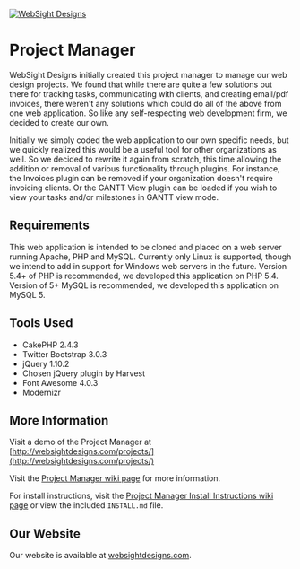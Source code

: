 [![WebSight Designs](http://www.websightdesigns.com/img/logo.png)](http://www.websightdesigns.com)

# Project Manager

WebSight Designs initially created this project manager to manage our web design projects. We found that while there are quite a few solutions out there for tracking tasks, communicating with clients, and creating email/pdf invoices, there weren't any solutions which could do all of the above from one web application. So like any self-respecting web development firm, we decided to create our own.

Initially we simply coded the web application to our own specific needs, but we quickly realized this would be a useful tool for other organizations as well. So we decided to rewrite it again from scratch, this time allowing the addition or removal of various functionality through plugins. For instance, the Invoices plugin can be removed if your organization doesn't require invoicing clients. Or the GANTT View plugin can be loaded if you wish to view your tasks and/or milestones in GANTT view mode.

## Requirements

This web application is intended to be cloned and placed on a web server running Apache, PHP and MySQL. Currently only Linux is supported, though we intend to add in support for Windows web servers in the future. Version 5.4+ of PHP is recommended, we developed this application on PHP 5.4. Version of 5+ MySQL is recommended, we developed this application on MySQL 5.

## Tools Used

- CakePHP 2.4.3
- Twitter Bootstrap 3.0.3
- jQuery 1.10.2
- Chosen jQuery plugin by Harvest
- Font Awesome 4.0.3
- Modernizr


## More Information

Visit a demo of the Project Manager at [http://websightdesigns.com/projects/](http://websightdesigns.com/projects/)

Visit the [Project Manager wiki page](http://websightdesigns.com/wiki/Project_Manager) for more information.

For install instructions, visit the [Project Manager Install Instructions wiki page](http://websightdesigns.com/wiki/Project_Manager_Install_Instructions) or view the included `INSTALL.md` file.

## Our Website

Our website is available at [websightdesigns.com](http://websightdesigns.com/).